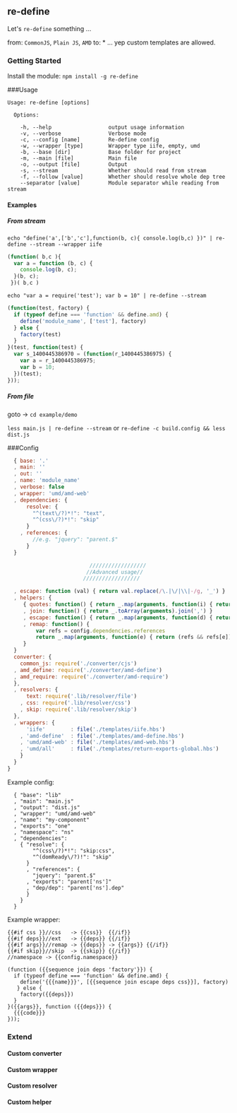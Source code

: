 ## re-define
Let's `re-define` something ...

from: `CommonJS`, `Plain JS`, `AMD` to: * ... yep custom templates are allowed.

### Getting Started
Install the module: `npm install -g re-define`

###Usage
```
Usage: re-define [options]

  Options:

    -h, --help                  output usage information
    -v, --verbose               Verbose mode
    -c, --config [name]         Re-define config
    -w, --wrapper [type]        Wrapper type iife, empty, umd
    -b, --base [dir]            Base folder for project
    -m, --main [file]           Main file
    -o, --output [file]         Output
    -s, --stream                Whether should read from stream
    -f, --follow [value]        Whether should resolve whole dep tree
    --separator [value]         Module separator while reading from stream
```

#### Examples

##### From stream
`echo "define('a',['b','c'],function(b, c){ console.log(b,c) })" | re-define --stream --wrapper iife`

```js
(function( b,c ){
  var a = function (b, c) {
    console.log(b, c);
  }(b, c);
 })( b,c )
```

`echo "var a = require('test'); var b = 10" | re-define --stream`

```js
(function(test, factory) {
  if (typeof define === 'function' && define.amd) {
    define('module_name', ['test'], factory)
  } else {
    factory(test)
  }
}(test, function(test) {
  var s_1400445386970 = (function(r_1400445386975) {
    var a = r_1400445386975;
    var b = 10;
  })(test);
}));
```

##### From file
goto -> `cd example/demo`

`less main.js | re-define --stream`
or
`re-define -c build.config && less dist.js`

###Config
```js
  { base: '.'
  , main: ''
  , out: ''
  , name: 'module_name'
  , verbose: false
  , wrapper: 'umd/amd-web'
  , dependencies: { 
      resolve: { 
        "^(text\/?)*!": "text",
        "^(css\/?)*!": "skip"
      }
    , references: {
        //e.g. "jquery": "parent.$"
      }
  }

                          //////////////////
                         //Advanced usage//
                        //////////////////

  , escape: function (val) { return val.replace(/\.|\/|\\|-/g, '_') }
  , helpers: { 
     { quotes: function() { return _.map(arguments, function(i) { return '\'' + i + '\'' }) }
     , join: function() { return _.toArray(arguments).join(',') }
     , escape: function() { return _.map(arguments, function(d) { return config.escape(d) }) }
     , remap: function() { 
         var refs = config.dependencies.references
         return _.map(arguments, function(e) { return (refs && refs[e]) || e })
     }
  }
  converter: {
    common_js: require('./converter/cjs')
  , amd_define: require('./converter/amd-define')
  , amd_require: require('./converter/amd-require')
  },
  , resolvers: {
      text: require('.lib/resolver/file')
    , css: require('.lib/resolver/css')
    , skip: require('.lib/resolver/skip')
  },
  , wrappers: {
      'iife'        : file('./templates/iife.hbs')
    , 'amd-define'  : file('./templates/amd-define.hbs')
    , 'umd/amd-web' : file('./templates/amd-web.hbs')
    , 'umd/all'     : file('./templates/return-exports-global.hbs')
    }
  }
}
```

Example config:
```
  { "base": "lib"
  , "main": "main.js"
  , "output": "dist.js"
  , "wrapper": "umd/amd-web"
  , "name": "my-component"
  , "exports": "one"
  , "namespace": "ns"
  , "dependencies":
    { "resolve": {
        "^(css\/?)*!": "skip:css",
        "^(domReady\/?)!": "skip"
      }
      , "references": {
        "jquery": "parent.$"
      , "exports": "parent['ns']"
      , "dep/dep": "parent['ns'].dep"
      }
    }
  }
```

Example wrapper:
```
{{#if css }}//css   -> {{css}}  {{/if}}
{{#if deps}}//ext   -> {{deps}} {{/if}}
{{#if args}}//remap -> {{deps}} -> {{args}} {{/if}}
{{#if skip}}//skip  -> {{skip}} {{/if}}
//namespace -> {{config.namespace}}

(function ({{sequence join deps 'factory'}}) {
  if (typeof define === 'function' && define.amd) {
    define('{{{name}}}', [{{sequence join escape deps css}}], factory)
   } else {
    factory({{deps}})
  }
}({{args}}, function ({{deps}}) {
  {{{code}}}
}));
```

### Extend
#### Custom converter
#### Custom wrapper
#### Custom resolver
#### Custom helper
